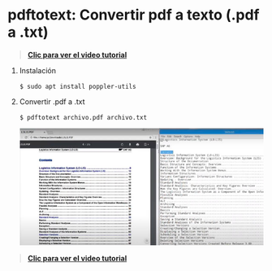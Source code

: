 # pdftotext: Convertir pdf a texto (.pdf a .txt)
>**[Clic para ver el video tutorial](https://www.youtube.com/watch?v=KvzLaw9jaAQ "Clic para ver el video")**
1. Instalación
   ```
   $ sudo apt install poppler-utils
   ```
2. Convertir .pdf a .txt
   ```
   $ pdftotext archivo.pdf archivo.txt
   ```
   ![](./img/1.png)

>**[Clic para ver el video tutorial](https://www.youtube.com/watch?v=KvzLaw9jaAQ "Clic para ver el video")**
 
